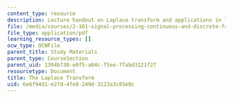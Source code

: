 ```yaml
---
content_type: resource
description: Lecture handout on Laplace transform and applications in linear systems.
file: /media/courses/2-161-signal-processing-continuous-and-discrete-fall-2008/6e6f94d1e27d4fe8249d3123a3c85e0c_laplace.pdf
file_type: application/pdf
learning_resource_types: []
ocw_type: OCWFile
parent_title: Study Materials
parent_type: CourseSection
parent_uid: 1384b738-e0f5-a04c-f5ee-7fabd3121f27
resourcetype: Document
title: The Laplace Transform
uid: 6e6f94d1-e27d-4fe8-249d-3123a3c85e0c
---
```

